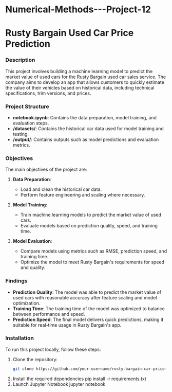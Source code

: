 # Numerical-Methods---Project-12

# Rusty Bargain Used Car Price Prediction

### Description
This project involves building a machine learning model to predict the market value of used cars for the Rusty Bargain used car sales service. The company aims to develop an app that allows customers to quickly estimate the value of their vehicles based on historical data, including technical specifications, trim versions, and prices.

### Project Structure
- **notebook.ipynb**: Contains the data preparation, model training, and evaluation steps.
- **/datasets/**: Contains the historical car data used for model training and testing.
- **/output/**: Contains outputs such as model predictions and evaluation metrics.

### Objectives
The main objectives of the project are:
1. **Data Preparation**:
   - Load and clean the historical car data.
   - Perform feature engineering and scaling where necessary.
   
2. **Model Training**:
   - Train machine learning models to predict the market value of used cars.
   - Evaluate models based on prediction quality, speed, and training time.

3. **Model Evaluation**:
   - Compare models using metrics such as RMSE, prediction speed, and training time.
   - Optimize the model to meet Rusty Bargain's requirements for speed and quality.

### Findings
- **Prediction Quality**: The model was able to predict the market value of used cars with reasonable accuracy after feature scaling and model optimization.
- **Training Time**: The training time of the model was optimized to balance between performance and speed.
- **Prediction Speed**: The final model delivers quick predictions, making it suitable for real-time usage in Rusty Bargain's app.

### Installation
To run this project locally, follow these steps:

1. Clone the repository:
   ```bash
   git clone https://github.com/your-username/rusty-bargain-car-price-prediction.git
2. Install the required dependencies
   pip install -r requirements.txt
3. Launch Jupyter Notebook
   jupyter notebook
